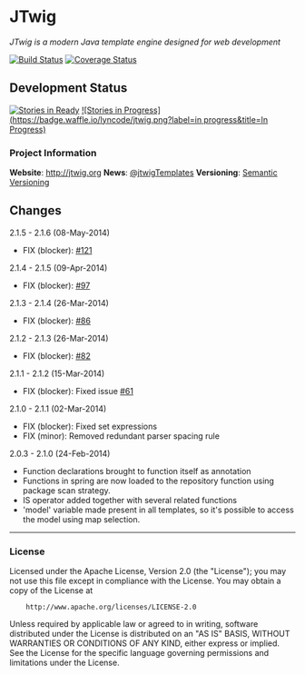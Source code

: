 # JTwig

*JTwig is a modern Java template engine designed for web development*

[![Build Status](https://travis-ci.org/lyncode/jtwig.png)](https://travis-ci.org/lyncode/jtwig)
[![Coverage Status](https://coveralls.io/repos/lyncode/jtwig/badge.png)](https://coveralls.io/r/lyncode/jtwig)

## Development Status

[![Stories in Ready](https://badge.waffle.io/lyncode/jtwig.png?label=ready&title=Ready)](https://waffle.io/lyncode/jtwig)
[![Stories in Progress](https://badge.waffle.io/lyncode/jtwig.png?label=in progress&title=In Progress)](https://waffle.io/lyncode/jtwig)

### Project Information

**Website**: http://jtwig.org
**News**: [@jtwigTemplates](https://twitter.com/jtwigTemplates)
**Versioning**:  [Semantic Versioning](http://semver.org/)

## Changes

2.1.5 - 2.1.6 (08-May-2014)

- FIX (blocker): [#121](https://github.com/lyncode/jtwig/issues/121)

2.1.4 - 2.1.5 (09-Apr-2014)

- FIX (blocker): [#97](https://github.com/lyncode/jtwig/issues/97)

2.1.3 - 2.1.4 (26-Mar-2014)

- FIX (blocker): [#86](https://github.com/lyncode/jtwig/issues/86)

2.1.2 - 2.1.3 (26-Mar-2014)

- FIX (blocker): [#82](https://github.com/lyncode/jtwig/issues/82)

2.1.1 - 2.1.2 (15-Mar-2014)

- FIX (blocker): Fixed issue [#61](https://github.com/lyncode/jtwig/issues/61)

2.1.0 - 2.1.1 (02-Mar-2014)

- FIX (blocker): Fixed set expressions
- FIX (minor): Removed redundant parser spacing rule

2.0.3 - 2.1.0 (24-Feb-2014)

- Function declarations brought to function itself as annotation
- Functions in spring are now loaded to the repository function using package scan strategy.
- IS operator added together with several related functions
- 'model' variable made present in all templates, so it's possible to access the model using map selection.

----------

### License

Licensed under the Apache License, Version 2.0 (the "License"); 
you may not use this file except in compliance with the License. You may obtain a copy of the License at

        http://www.apache.org/licenses/LICENSE-2.0

Unless required by applicable law or agreed to in writing, software distributed under the License is distributed on an "AS IS" BASIS, WITHOUT WARRANTIES OR CONDITIONS OF ANY KIND, either express or implied.
See the License for the specific language governing permissions and limitations under the License.
